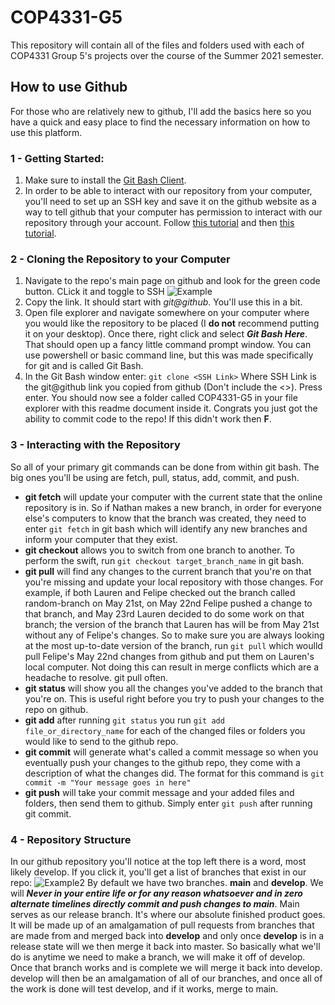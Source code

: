 # COP4331-G5
This repository will contain all of the files and folders used with each of COP4331 Group 5's projects over the course of the Summer 2021 semester.
## How to use Github
For those who are relatively new to github, I'll add the basics here so you have a quick and easy place to find the necessary information on how to use this platform.
### 1 - Getting Started:
1. Make sure to install the [Git Bash Client](https://git-scm.com/downloads).
2. In order to be able to interact with our repository from your computer, you'll need to set up an SSH key and save it on the github website as a way to tell github that your computer has permission to interact with our repository through your account. Follow [this tutorial](https://docs.github.com/en/github/authenticating-to-github/connecting-to-github-with-ssh/generating-a-new-ssh-key-and-adding-it-to-the-ssh-agent) and then [this tutorial](https://docs.github.com/en/github/authenticating-to-github/connecting-to-github-with-ssh/adding-a-new-ssh-key-to-your-github-account).
### 2 - Cloning the Repository to your Computer
1. Navigate to the repo's main page on github and look for the green code button. CLick it and toggle to SSH ![Example](https://docs.buddybuild.com/repository/github/img/click-use-ssh.png)
2. Copy the link. It should start with *git@github*. You'll use this in a bit.
3. Open file explorer and navigate somewhere on your computer where you would like the repository to be placed (I **do not** recommend putting it on your desktop). Once there, right click and select ***Git Bash Here***. That should open up a fancy little command prompt window. You can use powershell or basic command line, but this was made specifically for git and is called Git Bash.
4. In the Git Bash window enter: `git clone <SSH Link>` Where SSH Link is the git@github link you copied from github (Don't include the <>). Press enter. You should now see a folder called COP4331-G5 in your file explorer with this readme document inside it. Congrats you just got the ability to commit code to the repo! If this didn't work then **F**.
### 3 - Interacting with the Repository
So all of your primary git commands can be done from within git bash. The big ones you'll be using are fetch, pull, status, add, commit, and push.
* **git fetch** will update your computer with the current state that the online repository is in. So if Nathan makes a new branch, in order for everyone else's computers to know that the branch was created, they need to enter `git fetch` in git bash which will identify any new branches and inform your computer that they exist.
* **git checkout** allows you to switch from one branch to another. To perform the swift, run `git checkout target_branch_name` in git bash.
* **git pull** will find any changes to the current branch that you're on that you're missing and update your local repository with those changes. For example, if both Lauren and Felipe checked out the branch called random-branch on May 21st, on May 22nd Felipe pushed a change to that branch, and May 23rd Lauren decided to do some work on that branch; the version of the branch that Lauren has will be from May 21st without any of Felipe's changes. So to make sure you are always looking at the most up-to-date version of the branch, run `git pull` which woulld pull Felipe's May 22nd changes from github and put them on Lauren's local computer. Not doing this can result in merge conflicts which are a headache to resolve. git pull often.
* **git status** will show you all the changes you've added to the branch that you're on. This is useful right before you try to push your changes to the repo on github.
* **git add** after running `git status` you run `git add file_or_directory_name` for each of the changed files or folders you would like to send to the github repo.
* **git commit** will generate what's called a commit message so when you eventually push your changes to the github repo, they come with a description of what the changes did. The format for this command is `git commit -m "Your message goes in here"`
* **git push** will take your commit message and your added files and folders, then send them to github. Simply enter `git push` after running git commit.
### 4 - Repository Structure
In our github repository you'll notice at the top left there is a word, most likely develop. If you click it, you'll get a list of branches that exist in our repo:
![Example2](https://sarafordnet.files.wordpress.com/2016/12/image90.png)
By default we have two branches. **main** and **develop**. We will ***Never in your entire life or for any reason whatsoever and in zero alternate timelines directly commit and push changes to main***. Main serves as our release branch. It's where our absolute finished product goes. It will be made up of an amalgamation of pull requests from branches that are made from and merged back into **develop** and only once **develop** is in a release state will we then merge it back into master. So basically what we'll do is anytime we need to make a branch, we will make it off of develop. Once that branch works and is complete we will merge it back into develop. develop will then be an amalgamation of all of our branches, and once all of the work is done will test develop, and if it works, merge to main.
